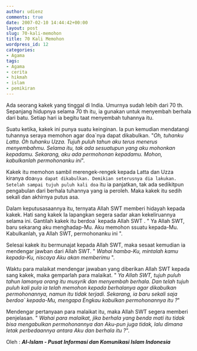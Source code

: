 ```yaml
---
author: udienz
comments: true
date: 2007-02-10 14:44:42+00:00
layout: post
slug: 70-kali-memohon
title: 70 Kali Memohon
wordpress_id: 12
categories:
- Agama
tags:
- Agama
- cerita
- hikmah
- islam
- pemikiran
---
```


Ada seorang kakek yang tinggal di India. Umurnya sudah lebih dari 70 th. Sepanjang hidupnya selama 70 th itu, ia gunakan untuk menyembah berhala dari batu. Setiap hari ia begitu taat menyembah tuhannya itu. 




Suatu ketika, kakek ini punya suatu keinginan. Ia pun kemudian mendatangi tuhannya seraya memohon agar doa`nya dapat dikabulkan. "_Oh, tuhanku Latta. Oh tuhanku Uzza. Tujuh puluh tahun aku terus menerus menyembahmu. Selama itu, tak ada sesuatupun yang aku mohonkan kepadamu. Sekarang, aku ada permohonan kepadamu. Mohon, kabulkanlah permohonanku ini_". 




Kakek itu memohon sambil merengek-rengek kepada Latta dan Uzza kiranya doa`nya dapat dikabulkan. Demikian seterusnya dia lakukan. Setelah sampai tujuh puluh kali doa` itu ia panjatkan, tak ada sedikitpun pengabulan dari berhala tuhannya yang ia peroleh. Maka kakek itu sedih sekali dan akhirnya putus asa. 




Dalam keputusasaannya itu, ternyata Allah SWT memberi hidayah kepada kakek. Hati sang kakek Ia lapangkan segera sadar akan kekeliruannya selama ini. Gantilah kakek itu berdoa` kepada Allah SWT . " Ya Allah SWT, baru sekarang aku menghadap-Mu. Aku memohon ssuatu kepada-Mu. Kabulkanlah, ya Allah SWT, permohonanku ini ". 




Selesai kakek itu bermunajat kepada Allah SWT, maka sesaat kemudian ia mendengar jawban dari Allah SWT. " _Wahai hamba-Ku, mintalah kamu kepada-Ku, niscaya Aku akan memberimu_ ". 




Waktu para malaikat mendengar jawaban yang diberikan Allah SWT kepada sang kakek, maka gemparlah para malaikat. " _Ya Allah SWT, tujuh puluh tahun lamanya orang itu musyrik dan menyembah berhala. Dan telah tujuh puluh kali pula ia telah memohon kepada berhalanya agar dikabulkan permohonannya, namun itu tidak terjadi. Sekarang, ia baru sekali saja berdoa` kepada-Mu, mengapa Engkau kabulkan permohonannya itu ?_" 




Mendengar pertanyaan para malaikat itu, maka Allah SWT segera memberi penjelasan. " _Wahai para malaikat, jika berhala yang benda mati itu tidak bisa mengabulkan permohonannya dan Aku-pun juga tidak, lalu dimana letak perbedaannya antara Aku dan berhala itu ?_". 





Oleh :
**_Al-Islam - Pusat Informasi dan Komunikasi Islam Indonesia_**
